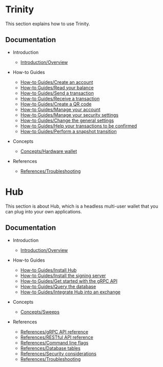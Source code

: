 # Trinity

This section explains how to use Trinity.

## Documentation

- Introduction
  - [Introduction/Overview](introduction/overview.md)

- How-to Guides
  - [How-to Guides/Create an account](how-to-guides/create-an-account.md)
  - [How-to Guides/Read your balance](how-to-guides/read-your-balance.md)
  - [How-to Guides/Send a transaction](how-to-guides/send-a-transaction.md)
  - [How-to Guides/Receive a transaction](how-to-guides/receive-a-transaction.md)
  - [How-to Guides/Create a QR code](how-to-guides/create-a-qr-code.md)
  - [How-to Guides/Manage your account](how-to-guides/manage-your-account.md)
  - [How-to Guides/Manage your security settings](how-to-guides/manage-your-security-settings.md)
  - [How-to Guides/Change the general settings](how-to-guides/change-the-general-settings.md)
  - [How-to Guides/Help your transactions to be confirmed](how-to-guides/auto-promote.md)
  - [How-to Guides/Perform a snapshot transition](how-to-guides/perform-a-snapshot-transition.md)

- Concepts
  - [Concepts/Hardware wallet](concepts/hardware-wallet.md)

- References 
  - [References/Troubleshooting](how-to-guides/troubleshooting.md)

  
# Hub

This section is about Hub, which is a headless multi-user wallet that you can plug into your own applications.

## Documentation

- Introduction

    - [Introduction/Overview](introduction/overview.md)
    
- How-to Guides

    - [How-to Guides/Install Hub](how-to-guides/install-hub.md)
    - [How-to Guides/Install the signing server](how-to-guides/install-the-signing-server.md)
    - [How-to Guides/Get started with the gRPC API](how-to-guides/get-started-with-the-grpc-api.md)
    - [How-to Guides/Query the database](how-to-guides/query-the-database.md)
    - [How-to Guides/Integrate Hub into an exchange](how-to-guides/integrate-hub.md)
    
- Concepts

    - [Concepts/Sweeps](concepts/sweeps.md)

- References

    - [References/gRPC API reference](references/grpc-api-reference.md)
    - [References/RESTful API reference](references/restful-api-reference.md)
    - [References/Command line flags](references/command-line-flags.md)
    - [References/Database tables](references/database-tables.md)
    - [References/Security considerations](references/security-considerations.md)
    - [References/Troubleshooting](references/troubleshooting.md)


